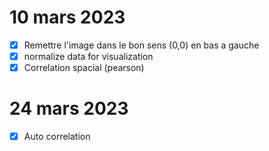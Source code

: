 # 10 mars 2023

- [x] Remettre l'image dans le bon sens (0,0) en bas a gauche
- [x] normalize data for visualization
- [x] Correlation spacial (pearson)

# 24 mars 2023

- [x] Auto correlation

